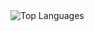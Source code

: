 <img src="https://github-readme-stats.vercel.app/api/top-langs/?username=349gill" alt="Top Languages"/>
